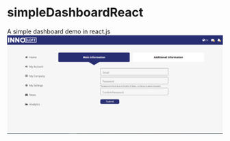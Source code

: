 # simpleDashboardReact
A simple dashboard demo in react.js
![alt text](https://github.com/hamidgoharjoo/simpleDashboardReact/blob/main/demo.PNG?raw=true)
